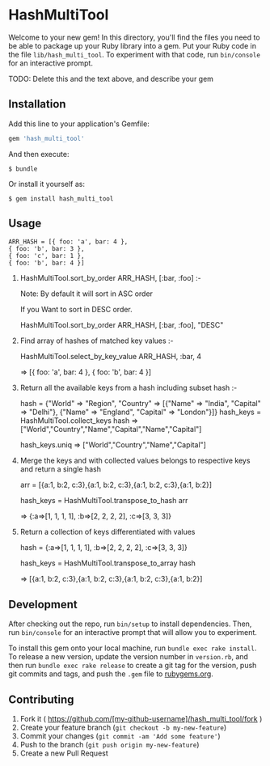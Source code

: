# HashMultiTool

Welcome to your new gem! In this directory, you'll find the files you need to be able to package up your Ruby library into a gem. Put your Ruby code in the file `lib/hash_multi_tool`. To experiment with that code, run `bin/console` for an interactive prompt.

TODO: Delete this and the text above, and describe your gem

## Installation

Add this line to your application's Gemfile:

```ruby
gem 'hash_multi_tool'
```

And then execute:

    $ bundle

Or install it yourself as:

    $ gem install hash_multi_tool

## Usage

	ARR_HASH = [{ foo: 'a', bar: 4 },
    { foo: 'b', bar: 3 },
    { foo: 'c', bar: 1 },
    { foo: 'b', bar: 4 }]
			
  1) HashMultiTool.sort_by_order ARR_HASH, [:bar, :foo] :-

	  Note: By default it will sort in ASC order
	  
	  If you Want to sort in DESC order. 

	  HashMultiTool.sort_by_order ARR_HASH, [:bar, :foo], "DESC"

  2) Find array of hashes of matched key values :-

	  HashMultiTool.select_by_key_value ARR_HASH, :bar, 4  
	  
	  => [{ foo: 'a', bar: 4 }, { foo: 'b', bar: 4 }]

3) Return all the available keys from a hash including subset hash :-
	
	hash = {"World" => "Region", "Country" => [{"Name" => "India", "Capital" => "Delhi"}, {"Name" => "England", "Capital" => "London"}]}
	hash_keys = HashMultiTool.collect_keys hash
	=> ["World","Country","Name","Capital","Name","Capital"]
	
	hash_keys.uniq 
	=> ["World","Country","Name","Capital"]

4) Merge the keys and with collected values belongs to respective keys and return a single hash
	
	arr = [{a:1, b:2, c:3},{a:1, b:2, c:3},{a:1, b:2, c:3},{a:1, b:2}]
	 	
	hash_keys = HashMultiTool.transpose_to_hash arr
	 	
	=> {:a=>[1, 1, 1, 1], :b=>[2, 2, 2, 2], :c=>[3, 3, 3]}

 5) Return a collection of keys differentiated with values
	
	hash = {:a=>[1, 1, 1, 1], :b=>[2, 2, 2, 2], :c=>[3, 3, 3]}
	 	
	hash_keys = HashMultiTool.transpose_to_array hash
	 	
	=> [{a:1, b:2, c:3},{a:1, b:2, c:3},{a:1, b:2, c:3},{a:1, b:2}]

## Development

After checking out the repo, run `bin/setup` to install dependencies. Then, run `bin/console` for an interactive prompt that will allow you to experiment.

To install this gem onto your local machine, run `bundle exec rake install`. To release a new version, update the version number in `version.rb`, and then run `bundle exec rake release` to create a git tag for the version, push git commits and tags, and push the `.gem` file to [rubygems.org](https://rubygems.org).

## Contributing

1. Fork it ( https://github.com/[my-github-username]/hash_multi_tool/fork )
2. Create your feature branch (`git checkout -b my-new-feature`)
3. Commit your changes (`git commit -am 'Add some feature'`)
4. Push to the branch (`git push origin my-new-feature`)
5. Create a new Pull Request
